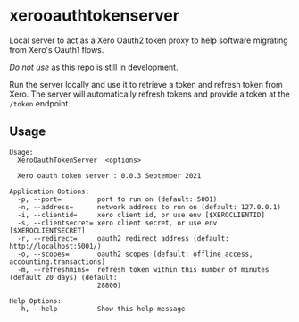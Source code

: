 # xerooauthtokenserver

Local server to act as a Xero Oauth2 token proxy to help software
migrating from Xero's Oauth1 flows.

*Do not use* as this repo is still in development.

Run the server locally and use it to retrieve a token and refresh token
from Xero. The server will automatically refresh tokens and provide a
token at the `/token` endpoint.

## Usage

```
Usage:
  XeroOauthTokenServer  <options>

  Xero oauth token server : 0.0.3 September 2021

Application Options:
  -p, --port=         port to run on (default: 5001)
  -n, --address=      network address to run on (default: 127.0.0.1)
  -i, --clientid=     xero client id, or use env [$XEROCLIENTID]
  -s, --clientsecret= xero client secret, or use env [$XEROCLIENTSECRET]
  -r, --redirect=     oauth2 redirect address (default: http://localhost:5001/)
  -o, --scopes=       oauth2 scopes (default: offline_access, accounting.transactions)
  -m, --refreshmins=  refresh token within this number of minutes (default 20 days) (default:
                      28800)

Help Options:
  -h, --help          Show this help message
```



